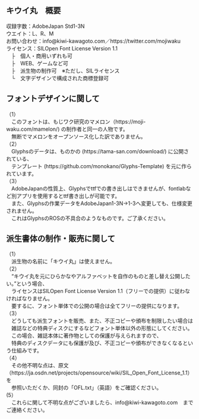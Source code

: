 <h2>キウイ丸　概要</h2>
収録字数：AdobeJapan Std1-3N<br>
ウエイト：L、R、M<br>
お問い合わせ：info@kiwi-kawagoto.com／https://twitter.com/mojiwaku<br>
ライセンス：SILOpen Font License Version 1.1<br>
　├　個人・商用いずれも可<br>
　├　WEB、ゲームなど可<br>
　├　派生物の制作可　※ただし、SILライセンス<br>
　└　文字デザインで構成された商標登録可<br>

<h2>フォントデザインに関して</h2>
（1）<br>
　このフォントは、もじワク研究のマメロン（https://moji-waku.com/mamelon/) の制作者と同一の人物です。<br>
　無断でマメロンをオープンソース化した訳でありません。<br>
（2）<br>
　Glyphsのデータは、ものかの (https://tama-san.com/download/) に公開されている、<br>
　テンプレート (https://github.com/monokano/Glyphs-Template) を元に作られています。<br>
（3）<br>
　AdobeJapanの性質上、Glyphsでttfでの書き出しはできませんが、fontlabなど別アプリを使用するとttf書き出しが可能です。<br>
 　また、Glyphsの作業データをAdobeJapan1-3N→1-3へ変更しても、仕様変更されません。<br>
 　これはGlyphsのROSの不具合のようなものです。ご了承ください。<br>

<h2>派生書体の制作・販売に関して</h2>
（1）<br>
 　派生物の名前に「キウイ丸」は使えません。<br>
（2）<br>
 　“キウイ丸を元にひらかなやアルファベットを自作のものと差し替え公開したい。”という場合、<br>
 　ライセンスはSILOpen Font License Version 1.1（フリーでの提供）に従わなければなりません。<br>
 　要するに、フォント単体での公開の場合は全てフリーの提供になります。<br>
（3）<br>
 　どうしても派生フォントを販売、また、不正コピーや頒布を制限したい場合は<br>
 　雑誌などの特典ディスクにするなどフォント単体以外の形態にしてください。<br>
 　この場合、雑誌本体に著作物としての保護が与えられますので、<br>
 　特典のディスクデータにも保護が及び、不正コピーや頒布ができなくなるという仕組みです。<br>
（4）<br>
　その他不明な点は、原文（https://ja.osdn.net/projects/opensource/wiki/SIL_Open_Font_License_1.1）を<br>
　参照いただくか、同封の「OFL.txt」（英語）をご確認ください。<br>
 (5）<br>
 　これらに関して不明な点がございましたら、info@kiwi-kawagoto.com　までご連絡ください。
 
 
 
 <h2></h2>
	
